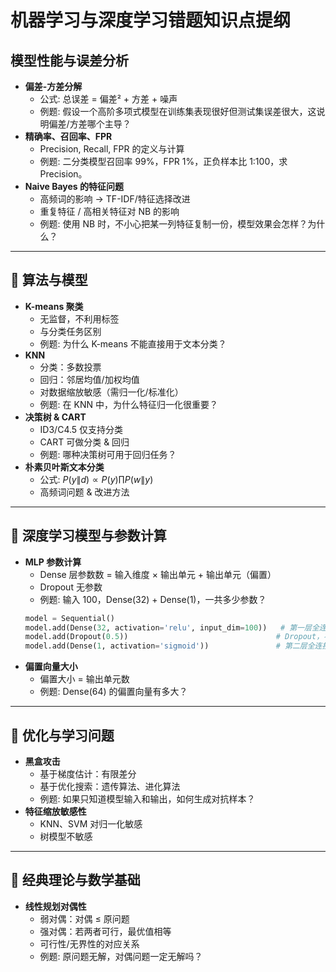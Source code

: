 # 机器学习与深度学习错题知识点提纲

##  模型性能与误差分析

-   **偏差-方差分解**
    -   公式: 总误差 = 偏差² + 方差 + 噪声
    -   例题:
        假设一个高阶多项式模型在训练集表现很好但测试集误差很大，这说明偏差/方差哪个主导？
-   **精确率、召回率、FPR**
    -   Precision, Recall, FPR 的定义与计算
    -   例题: 二分类模型召回率 99%，FPR 1%，正负样本比 1:100，求
        Precision。
-   **Naive Bayes 的特征问题**
    -   高频词的影响 → TF-IDF/特征选择改进
    -   重复特征 / 高相关特征对 NB 的影响
    -   例题: 使用 NB
        时，不小心把某一列特征复制一份，模型效果会怎样？为什么？

------------------------------------------------------------------------

## 📌 算法与模型

-   **K-means 聚类**
    -   无监督，不利用标签
    -   与分类任务区别
    -   例题: 为什么 K-means 不能直接用于文本分类？
-   **KNN**
    -   分类：多数投票
    -   回归：邻居均值/加权均值
    -   对数据缩放敏感（需归一化/标准化）
    -   例题: 在 KNN 中，为什么特征归一化很重要？
-   **决策树 & CART**
    -   ID3/C4.5 仅支持分类
    -   CART 可做分类 & 回归
    -   例题: 哪种决策树可用于回归任务？
-   **朴素贝叶斯文本分类**
    -   公式: $P(y\|d) \propto P(y) \prod P(w\|y)$
    -   高频词问题 & 改进方法

------------------------------------------------------------------------

## 📌 深度学习模型与参数计算

-   **MLP 参数计算**
    -   Dense 层参数数 = 输入维度 × 输出单元 + 输出单元（偏置）
    -   Dropout 无参数
    -   例题: 输入 100，Dense(32) + Dense(1)，一共多少参数？
    ```python
    model = Sequential()
    model.add(Dense(32, activation='relu', input_dim=100))   # 第一层全连接
    model.add(Dropout(0.5))                                 # Dropout，不含参数
    model.add(Dense(1, activation='sigmoid'))               # 第二层全连接
    ```
-   **偏置向量大小**
    -   偏置大小 = 输出单元数
    -   例题: Dense(64) 的偏置向量有多大？

------------------------------------------------------------------------

## 📌 优化与学习问题

-   **黑盒攻击**
    -   基于梯度估计：有限差分
    -   基于优化搜索：遗传算法、进化算法
    -   例题: 如果只知道模型输入和输出，如何生成对抗样本？
-   **特征缩放敏感性**
    -   KNN、SVM 对归一化敏感
    -   树模型不敏感

------------------------------------------------------------------------

## 📌 经典理论与数学基础

-   **线性规划对偶性**
    -   弱对偶：对偶 ≤ 原问题
    -   强对偶：若两者可行，最优值相等
    -   可行性/无界性的对应关系
    -   例题: 原问题无解，对偶问题一定无解吗？
